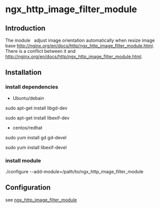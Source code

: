 # ngx_http_image_filter_module

## Introduction


The module   adjust image orientation automatically when  resize image base http://nginx.org/en/docs/http/ngx_http_image_filter_module.html.
There is a conflict between it and http://nginx.org/en/docs/http/ngx_http_image_filter_module.html.


## Installation
### install dependencies
- Ubuntu/debain

sudo apt-get install libgd-dev

sudo apt-get install libexif-dev

- centos/redhat

sudo yum install gd gd-devel 

sudo yum install libexif-devel

### install module

 ./configure --add-module=/path/to/ngx_http_image_filter_module
 
 
 
## Configuration

see [ngx_http_image_filter_module](http://nginx.org/en/docs/http/ngx_http_image_filter_module.html)
